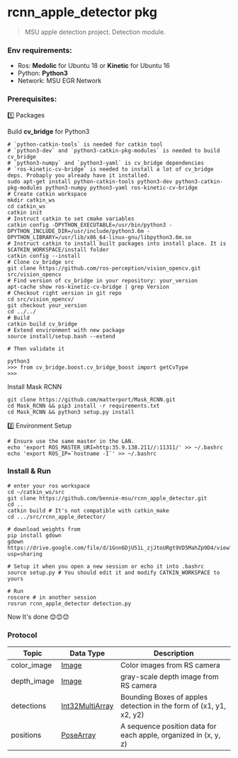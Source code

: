 # rcnn_apple_detector pkg

> MSU apple detection project. 
> Detection module.

### Env requirements: 

* Ros: __Medolic__ for Ubuntu 18 or __Kinetic__ for Ubuntu 16
* Python: __Python3__
* Network: MSU EGR Network

### Prerequisites: 

1️⃣ Packages

Build __cv_bridge__ for Python3

```shell
# `python-catkin-tools` is needed for catkin tool
# `python3-dev` and `python3-catkin-pkg-modules` is needed to build cv_bridge
# `python3-numpy` and `python3-yaml` is cv_bridge dependencies
# `ros-kinetic-cv-bridge` is needed to install a lot of cv_bridge deps. Probaply you already have it installed.
sudo apt-get install python-catkin-tools python3-dev python3-catkin-pkg-modules python3-numpy python3-yaml ros-kinetic-cv-bridge
# Create catkin workspace
mkdir catkin_ws
cd catkin_ws
catkin init
# Instruct catkin to set cmake variables
catkin config -DPYTHON_EXECUTABLE=/usr/bin/python3 -DPYTHON_INCLUDE_DIR=/usr/include/python3.6m -DPYTHON_LIBRARY=/usr/lib/x86_64-linux-gnu/libpython3.6m.so
# Instruct catkin to install built packages into install place. It is $CATKIN_WORKSPACE/install folder
catkin config --install
# Clone cv_bridge src
git clone https://github.com/ros-perception/vision_opencv.git src/vision_opencv
# Find version of cv_bridge in your repository: your_version
apt-cache show ros-kinetic-cv-bridge | grep Version
# Checkout right version in git repo
cd src/vision_opencv/
git checkout your_version
cd ../../
# Build
catkin build cv_bridge
# Extend environment with new package
source install/setup.bash --extend

# Then validate it

python3
>>> from cv_bridge.boost.cv_bridge_boost import getCvType
>>> 
```

Install Mask RCNN

```shell
git clone https://github.com/matterport/Mask_RCNN.git
cd Mask_RCNN && pip3 install -r requirements.txt
cd Mask_RCNN && python3 setup.py install
```

2️⃣ Environment Setup

```shell
# Ensure use the same master in the LAN.
echo 'export ROS_MASTER_URI=http:35.9.138.211//:11311/' >> ~/.bashrc 
echo 'export ROS_IP=`hostname -I`' >> ~/.bashrc 
```

### Install & Run

```shell
# enter your ros workspace
cd ~/catkin_ws/src
git clone https://github.com/bennie-msu/rcnn_apple_detector.git
cd ..
catkin build # It's not compatible with catkin_make
cd .../src/rcnn_apple_detector/

# download weights from 
pip install gdown
gdown https://drive.google.com/file/d/1Gnn6DjU51L_zjJtoURgt9VD5MahZp9D4/view?usp=sharing

# Setup it when you open a new session or echo it into .bashrc
source setup.py # You should edit it and modify CATKIN_WORKSPACE to yours

# Run
roscore # in another session
rosrun rcnn_apple_detector detection.py
```

Now It's done 😊😊😊


### Protocol

| Topic       | Data Type                                                    | Description                                                  |
| ----------- | ------------------------------------------------------------ | ------------------------------------------------------------ |
| color_image | [Image](http://docs.ros.org/melodic/api/sensor_msgs/html/msg/Image.html) | Color images from RS camera                                  |
| depth_image | [Image](http://docs.ros.org/melodic/api/sensor_msgs/html/msg/Image.html) | gray-scale depth image from RS camera                        |
| detections  | [Int32MultiArray](http://docs.ros.org/melodic/api/std_msgs/html/msg/Int32MultiArray.html) | Bounding Boxes of apples detection in the form of (x1, y1, x2, y2) |
| positions   | [PoseArray](http://docs.ros.org/melodic/api/geometry_msgs/html/msg/PoseArray.html) | A sequence position data for each apple, organized in (x, y, z) |
